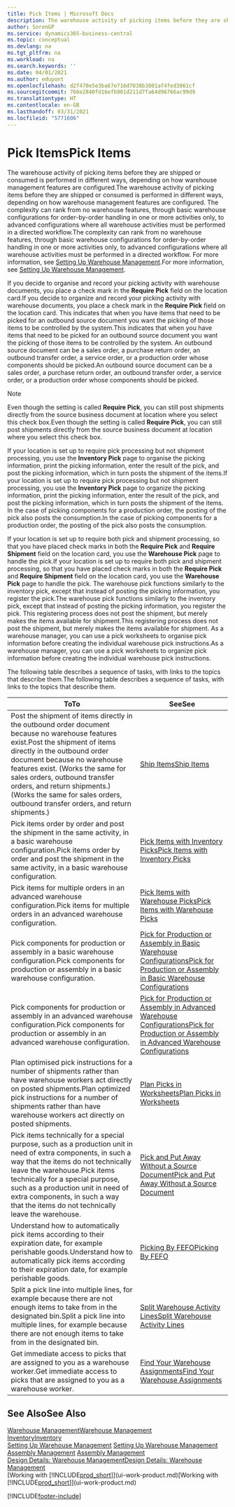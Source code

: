 ```yaml
---
title: Pick Items | Microsoft Docs
description: The warehouse activity of picking items before they are shipped or consumed is performed in different ways, depending on how warehouse management features are configured. The setup complexity can rank from no warehouse features, through basic warehouse configurations for order-by-order handling in one or more activities only, to advanced configurations where all warehouse activities must be performed in a directed workflow.
author: SorenGP
ms.service: dynamics365-business-central
ms.topic: conceptual
ms.devlang: na
ms.tgt_pltfrm: na
ms.workload: na
ms.search.keywords: ''
ms.date: 04/01/2021
ms.author: edupont
ms.openlocfilehash: d2f470e5e3ba67e716d7038b3801af4fed3861cf
ms.sourcegitcommit: 766e2840fd16efb901d211d7fa64d96766ac99d9
ms.translationtype: HT
ms.contentlocale: en-GB
ms.lasthandoff: 03/31/2021
ms.locfileid: "5771606"
---
```

# <a name="pick-items"></a><span data-ttu-id="e534f-104">Pick Items</span><span class="sxs-lookup"><span data-stu-id="e534f-104">Pick Items</span></span>

<span data-ttu-id="e534f-105">The warehouse activity of picking items before they are shipped or consumed is performed in different ways, depending on how warehouse management features are configured.</span><span class="sxs-lookup"><span data-stu-id="e534f-105">The warehouse activity of picking items before they are shipped or consumed is performed in different ways, depending on how warehouse management features are configured.</span></span> <span data-ttu-id="e534f-106">The complexity can rank from no warehouse features, through basic warehouse configurations for order-by-order handling in one or more activities only, to advanced configurations where all warehouse activities must be performed in a directed workflow.</span><span class="sxs-lookup"><span data-stu-id="e534f-106">The complexity can rank from no warehouse features, through basic warehouse configurations for order-by-order handling in one or more activities only, to advanced configurations where all warehouse activities must be performed in a directed workflow.</span></span> <span data-ttu-id="e534f-107">For more information, see [Setting Up Warehouse Management](warehouse-setup-warehouse.md).</span><span class="sxs-lookup"><span data-stu-id="e534f-107">For more information, see [Setting Up Warehouse Management](warehouse-setup-warehouse.md).</span></span>

<span data-ttu-id="e534f-108">If you decide to organise and record your picking activity with warehouse documents, you place a check mark in the **Require Pick** field on the location card.</span><span class="sxs-lookup"><span data-stu-id="e534f-108">If you decide to organize and record your picking activity with warehouse documents, you place a check mark in the **Require Pick** field on the location card.</span></span> <span data-ttu-id="e534f-109">This indicates that when you have items that need to be picked for an outbound source document you want the picking of those items to be controlled by the system.</span><span class="sxs-lookup"><span data-stu-id="e534f-109">This indicates that when you have items that need to be picked for an outbound source document you want the picking of those items to be controlled by the system.</span></span> <span data-ttu-id="e534f-110">An outbound source document can be a sales order, a purchase return order, an outbound transfer order, a service order, or a production order whose components should be picked.</span><span class="sxs-lookup"><span data-stu-id="e534f-110">An outbound source document can be a sales order, a purchase return order, an outbound transfer order, a service order, or a production order whose components should be picked.</span></span>

> [!NOTE]
> <span data-ttu-id="e534f-111">Even though the setting is called **Require Pick**, you can still post shipments directly from the source business document at location where you select this check box.</span><span class="sxs-lookup"><span data-stu-id="e534f-111">Even though the setting is called **Require Pick**, you can still post shipments directly from the source business document at location where you select this check box.</span></span>

<span data-ttu-id="e534f-112">If your location is set up to require pick processing but not shipment processing, you use the **Inventory Pick** page to organise the picking information, print the picking information, enter the result of the pick, and post the picking information, which in turn posts the shipment of the items.</span><span class="sxs-lookup"><span data-stu-id="e534f-112">If your location is set up to require pick processing but not shipment processing, you use the **Inventory Pick** page to organize the picking information, print the picking information, enter the result of the pick, and post the picking information, which in turn posts the shipment of the items.</span></span> <span data-ttu-id="e534f-113">In the case of picking components for a production order, the posting of the pick also posts the consumption.</span><span class="sxs-lookup"><span data-stu-id="e534f-113">In the case of picking components for a production order, the posting of the pick also posts the consumption.</span></span>

<span data-ttu-id="e534f-114">If your location is set up to require both pick and shipment processing, so that you have placed check marks in both the **Require Pick** and **Require Shipment** field on the location card, you use the **Warehouse Pick** page to handle the pick.</span><span class="sxs-lookup"><span data-stu-id="e534f-114">If your location is set up to require both pick and shipment processing, so that you have placed check marks in both the **Require Pick** and **Require Shipment** field on the location card, you use the **Warehouse Pick** page to handle the pick.</span></span> <span data-ttu-id="e534f-115">The warehouse pick functions similarly to the inventory pick, except that instead of posting the picking information, you register the pick.</span><span class="sxs-lookup"><span data-stu-id="e534f-115">The warehouse pick functions similarly to the inventory pick, except that instead of posting the picking information, you register the pick.</span></span> <span data-ttu-id="e534f-116">This registering process does not post the shipment, but merely makes the items available for shipment.</span><span class="sxs-lookup"><span data-stu-id="e534f-116">This registering process does not post the shipment, but merely makes the items available for shipment.</span></span> <span data-ttu-id="e534f-117">As a warehouse manager, you can use a pick worksheets to organise pick information before creating the individual warehouse pick instructions.</span><span class="sxs-lookup"><span data-stu-id="e534f-117">As a warehouse manager, you can use a pick worksheets to organize pick information before creating the individual warehouse pick instructions.</span></span>

<span data-ttu-id="e534f-118">The following table describes a sequence of tasks, with links to the topics that describe them.</span><span class="sxs-lookup"><span data-stu-id="e534f-118">The following table describes a sequence of tasks, with links to the topics that describe them.</span></span>   

|<span data-ttu-id="e534f-119">**To**</span><span class="sxs-lookup"><span data-stu-id="e534f-119">**To**</span></span>|<span data-ttu-id="e534f-120">**See**</span><span class="sxs-lookup"><span data-stu-id="e534f-120">**See**</span></span>|
|------------|-------------|  
|<span data-ttu-id="e534f-121">Post the shipment of items directly in the outbound order document because no warehouse features exist.</span><span class="sxs-lookup"><span data-stu-id="e534f-121">Post the shipment of items directly in the outbound order document because no warehouse features exist.</span></span> <span data-ttu-id="e534f-122">(Works the same for sales orders, outbound transfer orders, and return shipments.)</span><span class="sxs-lookup"><span data-stu-id="e534f-122">(Works the same for sales orders, outbound transfer orders, and return shipments.)</span></span>|[<span data-ttu-id="e534f-123">Ship Items</span><span class="sxs-lookup"><span data-stu-id="e534f-123">Ship Items</span></span>](warehouse-how-ship-items.md)|  
|<span data-ttu-id="e534f-124">Pick items order by order and post the shipment in the same activity, in a basic warehouse configuration.</span><span class="sxs-lookup"><span data-stu-id="e534f-124">Pick items order by order and post the shipment in the same activity, in a basic warehouse configuration.</span></span>|[<span data-ttu-id="e534f-125">Pick Items with Inventory Picks</span><span class="sxs-lookup"><span data-stu-id="e534f-125">Pick Items with Inventory Picks</span></span>](warehouse-how-to-pick-items-with-inventory-picks.md)|
|<span data-ttu-id="e534f-126">Pick items for multiple orders in an advanced warehouse configuration.</span><span class="sxs-lookup"><span data-stu-id="e534f-126">Pick items for multiple orders in an advanced warehouse configuration.</span></span>|[<span data-ttu-id="e534f-127">Pick Items with Warehouse Picks</span><span class="sxs-lookup"><span data-stu-id="e534f-127">Pick Items with Warehouse Picks</span></span>](warehouse-how-to-pick-items-for-warehouse-shipment.md)|  
|<span data-ttu-id="e534f-128">Pick components for production or assembly in a basic warehouse configuration.</span><span class="sxs-lookup"><span data-stu-id="e534f-128">Pick components for production or assembly in a basic warehouse configuration.</span></span>|[<span data-ttu-id="e534f-129">Pick for Production or Assembly in Basic Warehouse Configurations</span><span class="sxs-lookup"><span data-stu-id="e534f-129">Pick for Production or Assembly in Basic Warehouse Configurations</span></span>](warehouse-how-to-pick-for-production.md)|
|<span data-ttu-id="e534f-130">Pick components for production or assembly in an advanced warehouse configuration.</span><span class="sxs-lookup"><span data-stu-id="e534f-130">Pick components for production or assembly in an advanced warehouse configuration.</span></span>|[<span data-ttu-id="e534f-131">Pick for Production or Assembly in Advanced Warehouse Configurations</span><span class="sxs-lookup"><span data-stu-id="e534f-131">Pick for Production or Assembly in Advanced Warehouse Configurations</span></span>](warehouse-how-to-pick-for-internal-operations-in-advanced-warehousing.md)|  
|<span data-ttu-id="e534f-132">Plan optimised pick instructions for a number of shipments rather than have warehouse workers act directly on posted shipments.</span><span class="sxs-lookup"><span data-stu-id="e534f-132">Plan optimized pick instructions for a number of shipments rather than have warehouse workers act directly on posted shipments.</span></span>|[<span data-ttu-id="e534f-133">Plan Picks in Worksheets</span><span class="sxs-lookup"><span data-stu-id="e534f-133">Plan Picks in Worksheets</span></span>](warehouse-how-to-plan-picks-in-worksheets.md)|  
|<span data-ttu-id="e534f-134">Pick items technically for a special purpose, such as a production unit in need of extra components, in such a way that the items do not technically leave the warehouse.</span><span class="sxs-lookup"><span data-stu-id="e534f-134">Pick items technically for a special purpose, such as a production unit in need of extra components, in such a way that the items do not technically leave the warehouse.</span></span>|[<span data-ttu-id="e534f-135">Pick and Put Away Without a Source Document</span><span class="sxs-lookup"><span data-stu-id="e534f-135">Pick and Put Away Without a Source Document</span></span>](warehouse-how-to-create-put-aways-from-internal-put-aways.md)|
|<span data-ttu-id="e534f-136">Understand how to automatically pick items according to their expiration date, for example perishable goods.</span><span class="sxs-lookup"><span data-stu-id="e534f-136">Understand how to automatically pick items according to their expiration date, for example perishable goods.</span></span>|[<span data-ttu-id="e534f-137">Picking By FEFO</span><span class="sxs-lookup"><span data-stu-id="e534f-137">Picking By FEFO</span></span>](warehouse-picking-by-fefo.md)|
|<span data-ttu-id="e534f-138">Split a pick line into multiple lines, for example because there are not enough items to take from in the designated bin.</span><span class="sxs-lookup"><span data-stu-id="e534f-138">Split a pick line into multiple lines, for example because there are not enough items to take from in the designated bin.</span></span>|[<span data-ttu-id="e534f-139">Split Warehouse Activity Lines</span><span class="sxs-lookup"><span data-stu-id="e534f-139">Split Warehouse Activity Lines</span></span>](warehouse-how-to-split-warehouse-activity-lines.md)|
|<span data-ttu-id="e534f-140">Get immediate access to picks that are assigned to you as a warehouse worker.</span><span class="sxs-lookup"><span data-stu-id="e534f-140">Get immediate access to picks that are assigned to you as a warehouse worker.</span></span>|[<span data-ttu-id="e534f-141">Find Your Warehouse Assignments</span><span class="sxs-lookup"><span data-stu-id="e534f-141">Find Your Warehouse Assignments</span></span>](warehouse-how-to-find-your-warehouse-assignments.md)|  

## <a name="see-also"></a><span data-ttu-id="e534f-142">See Also</span><span class="sxs-lookup"><span data-stu-id="e534f-142">See Also</span></span>  
[<span data-ttu-id="e534f-143">Warehouse Management</span><span class="sxs-lookup"><span data-stu-id="e534f-143">Warehouse Management</span></span>](warehouse-manage-warehouse.md)  
[<span data-ttu-id="e534f-144">Inventory</span><span class="sxs-lookup"><span data-stu-id="e534f-144">Inventory</span></span>](inventory-manage-inventory.md)  
<span data-ttu-id="e534f-145">[Setting Up Warehouse Management](warehouse-setup-warehouse.md)   </span><span class="sxs-lookup"><span data-stu-id="e534f-145">[Setting Up Warehouse Management](warehouse-setup-warehouse.md)   </span></span>  
<span data-ttu-id="e534f-146">[Assembly Management](assembly-assemble-items.md)  </span><span class="sxs-lookup"><span data-stu-id="e534f-146">[Assembly Management](assembly-assemble-items.md)  </span></span>  
[<span data-ttu-id="e534f-147">Design Details: Warehouse Management</span><span class="sxs-lookup"><span data-stu-id="e534f-147">Design Details: Warehouse Management</span></span>](design-details-warehouse-management.md)  
<span data-ttu-id="e534f-148">[Working with [!INCLUDE[prod_short](includes/prod_short.md)]](ui-work-product.md)</span><span class="sxs-lookup"><span data-stu-id="e534f-148">[Working with [!INCLUDE[prod_short](includes/prod_short.md)]](ui-work-product.md)</span></span>


[!INCLUDE[footer-include](includes/footer-banner.md)]